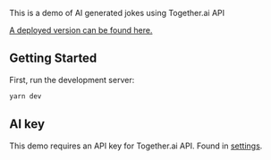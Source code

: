 This is a demo of AI generated jokes using Together.ai API

[A deployed version can be found here.](https://gigglebyte.app/)

## Getting Started

First, run the development server:

```bash
yarn dev
```

## AI key

This demo requires an API key for Together.ai API. Found in [settings](https://api.together.ai/settings/api-keys).